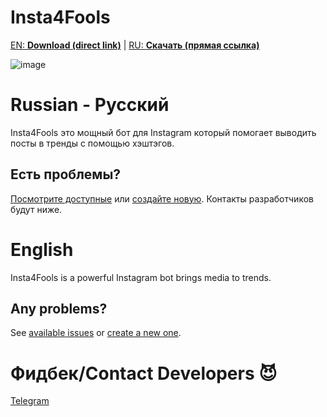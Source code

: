 # Insta4Fools

[EN: **Download (direct link)**](https://raw.githubusercontent.com/insta4fools/insta4fools_repo/master/Latest.exe)
| [RU: **Скачать (прямая ссылка)**](https://raw.githubusercontent.com/insta4fools/insta4fools_repo/master/Latest.exe)

![image](https://user-images.githubusercontent.com/25367511/72204806-a3673980-3484-11ea-8f70-e5918ec68364.png)


# Russian - Русский
Insta4Fools это мощный бот для Instagram который помогает выводить посты в тренды с помощью хэштэгов.

## Есть проблемы?
[Посмотрите доступные](https://github.com/insta4fools/insta4fools_repo/issues) или [создайте новую](https://github.com/insta4fools/insta4fools_repo/issues/new).
Контакты разработчиков будут ниже.

# English
Insta4Fools is a powerful Instagram bot brings media to trends. 

## Any problems?
See [available issues](https://github.com/insta4fools/insta4fools_repo/issues) or [create a new one](https://github.com/insta4fools/insta4fools_repo/issues/new).

# Фидбек/Contact Developers :smiling_imp: 
[Telegram](https://t.me/feel_the_dz3n)
